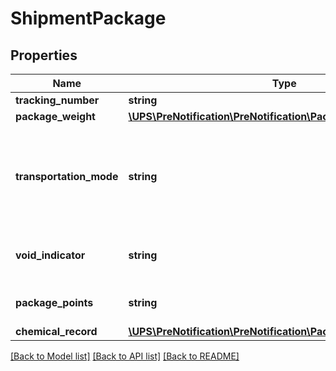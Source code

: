 # ShipmentPackage

## Properties
Name | Type | Description | Notes
------------ | ------------- | ------------- | -------------
**tracking_number** | **string** | The packages tracking number. | 
**package_weight** | [**\UPS\PreNotification\PreNotification\PackagePackageWeight**](PackagePackageWeight.md) |  | 
**transportation_mode** | **string** | Declares that a package was prepared according to ground, passenger aircraft, or cargo aircraft only. Only required when the CommodityRegulatedLevelCode is FR or LQ.  Valid entries include: GND, CAO, PAX. | [optional] 
**void_indicator** | **string** | Indicator to specify that a Dangerous Goods package is voided. True if VoidIndicator tag exists; false otherwise. | [optional] 
**package_points** | **string** | Regulated Commodity Transport Package Score Quantity | [optional] 
**chemical_record** | [**\UPS\PreNotification\PreNotification\PackageChemicalRecord[]**](PackageChemicalRecord.md) |  | 

[[Back to Model list]](../../README.md#documentation-for-models) [[Back to API list]](../../README.md#documentation-for-api-endpoints) [[Back to README]](../../README.md)

